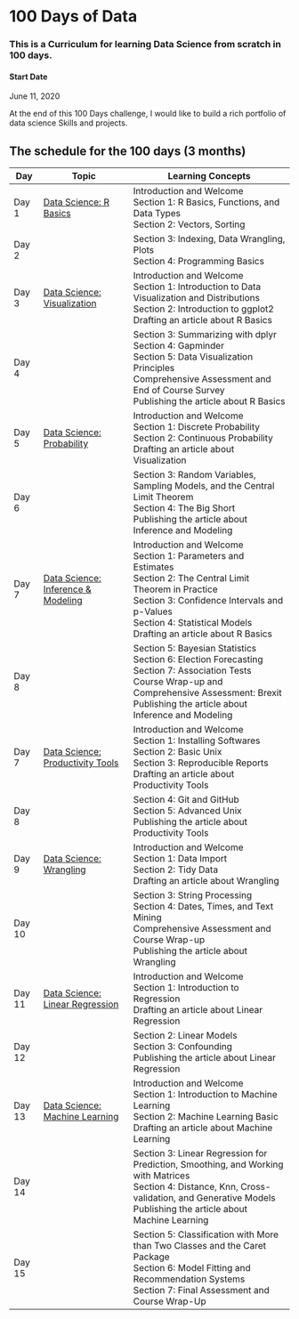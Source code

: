 # 100 Days of  Data
### This is a Curriculum for learning Data Science from scratch in 100 days.

#### Start Date
June 11, 2020

At the end of this 100 Days challenge, I would like to build a rich portfolio of data science Skills and projects.

## The schedule for the 100 days (3 months)

Day        | Topic      | Learning Concepts |
------------- | ------------- | --------------- | 
Day 1 | [Data Science: R Basics](https://www.edx.org/course/data-science-r-basics) |Introduction and Welcome  </br> Section 1: R Basics, Functions, and Data Types  </br> Section 2: Vectors, Sorting | 
Day 2 | |Section 3: Indexing, Data Wrangling, Plots  </br> Section 4: Programming Basics| 
Day 3 | [Data Science: Visualization](https://www.edx.org/course/data-science-visualization) |Introduction and Welcome  </br> Section 1: Introduction to Data Visualization and Distributions  </br> Section 2: Introduction to ggplot2 </br> Drafting an article about R Basics| 
Day 4 | | Section 3: Summarizing with dplyr  </br> Section 4: Gapminder </br> Section 5: Data Visualization Principles </br> Comprehensive Assessment and End of Course Survey </br> Publishing the article about R Basics| 
Day 5 | [Data Science: Probability](https://www.edx.org/course/data-science-probability) | Introduction and Welcome </br> Section 1: Discrete Probability </br> Section 2: Continuous Probability </br> Drafting an article about Visualization | 
Day 6 | | Section 3: Random Variables, Sampling Models, and the Central Limit Theorem  </br> Section 4: The Big Short </br> Publishing the article about Inference and Modeling| 
Day 7 | [Data Science: Inference & Modeling](https://www.edx.org/course/data-science-inference-and-modeling) |Introduction and Welcome  </br> Section 1: Parameters and Estimates </br> Section 2: The Central Limit Theorem in Practice </br> Section 3: Confidence Intervals and p-Values </br> Section 4: Statistical Models </br> Drafting an article about R Basics| 
Day 8 | |Section 5: Bayesian Statistics </br> Section 6: Election Forecasting </br> Section 7: Association Tests </br> Course Wrap-up and Comprehensive Assessment: Brexit </br> Publishing the article about Inference and Modeling| 
Day 7 | [Data Science: Productivity Tools](https://www.edx.org/course/data-science-productivity-tools) |Introduction and Welcome  </br> Section 1: Installing Softwares </br> Section 2: Basic Unix </br> Section 3: Reproducible Reports </br> Drafting an article about Productivity Tools| 
Day 8 | |Section 4: Git and GitHub </br> Section 5: Advanced Unix </br> Publishing the article about Productivity Tools| 
Day 9 | [Data Science: Wrangling](https://www.edx.org/course/data-science-wrangling) |Introduction and Welcome  </br> Section 1: Data Import </br> Section 2: Tidy Data </br> Drafting an article about Wrangling| 
Day 10  | | Section 3: String Processing </br> Section 4: Dates, Times, and Text Mining </br> Comprehensive Assessment and Course Wrap-up </br> Publishing the article about Wrangling| 
Day 11 | [Data Science: Linear Regression](https://www.edx.org/course/data-science-linear-regression) |Introduction and Welcome  </br> Section 1: Introduction to Regression  </br> Drafting an article about Linear Regression| 
Day 12 | | Section 2: Linear Models</br>  Section 3: Confounding </br> Publishing the article about Linear Regression| 
Day 13 | [Data Science: Machine Learning](https://www.edx.org/course/data-science-machine-learning) |Introduction and Welcome  </br>  Section 1: Introduction to Machine Learning  </br> Section 2: Machine Learning Basic </br> Drafting an article about Machine Learning| 
Day 14 | | Section 3: Linear Regression for Prediction, Smoothing, and Working with Matrices </br> Section 4: Distance, Knn, Cross-validation, and Generative Models </br> Publishing the article about Machine Learning| 
Day 15 | | Section 5: Classification with More than Two Classes and the Caret Package </br> Section 6: Model Fitting and Recommendation Systems </br> Section 7: Final Assessment and Course Wrap-Up| 


 
 
 






